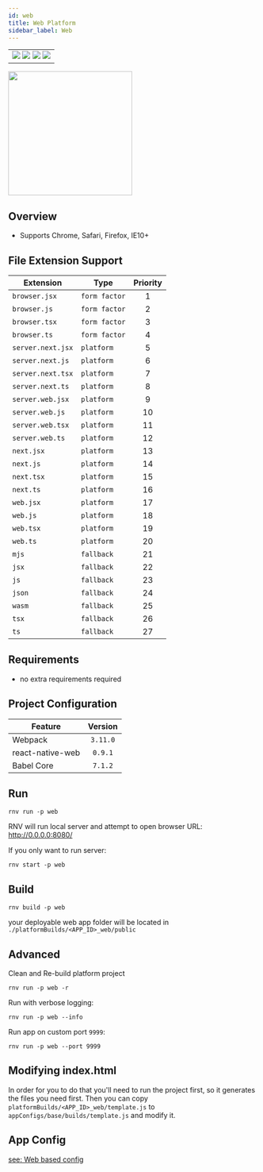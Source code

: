 ```yaml
---
id: web
title: Web Platform
sidebar_label: Web
---
```


<table>
  <tr>
  <td>
    <img src="https://img.shields.io/badge/Mac-yes-brightgreen.svg" />
    <img src="https://img.shields.io/badge/Windows-yes-brightgreen.svg" />
    <img src="https://img.shields.io/badge/Linux-yes-brightgreen.svg" />
    <img src="https://img.shields.io/badge/HostMode-yes-brightgreen.svg" />
  </td>
  </tr>
</table>

<img src="https://renative.org/img/rnv_web.gif" height="250"/>

## Overview

-   Supports Chrome, Safari, Firefox, IE10+

## File Extension Support

<!--EXTENSION_SUPPORT_START-->

| Extension | Type    | Priority  |
| --------- | --------- | :-------: |
| `browser.jsx` | `form factor` | 1 |
| `browser.js` | `form factor` | 2 |
| `browser.tsx` | `form factor` | 3 |
| `browser.ts` | `form factor` | 4 |
| `server.next.jsx` | `platform` | 5 |
| `server.next.js` | `platform` | 6 |
| `server.next.tsx` | `platform` | 7 |
| `server.next.ts` | `platform` | 8 |
| `server.web.jsx` | `platform` | 9 |
| `server.web.js` | `platform` | 10 |
| `server.web.tsx` | `platform` | 11 |
| `server.web.ts` | `platform` | 12 |
| `next.jsx` | `platform` | 13 |
| `next.js` | `platform` | 14 |
| `next.tsx` | `platform` | 15 |
| `next.ts` | `platform` | 16 |
| `web.jsx` | `platform` | 17 |
| `web.js` | `platform` | 18 |
| `web.tsx` | `platform` | 19 |
| `web.ts` | `platform` | 20 |
| `mjs` | `fallback` | 21 |
| `jsx` | `fallback` | 22 |
| `js` | `fallback` | 23 |
| `json` | `fallback` | 24 |
| `wasm` | `fallback` | 25 |
| `tsx` | `fallback` | 26 |
| `ts` | `fallback` | 27 |

<!--EXTENSION_SUPPORT_END-->

## Requirements

-   no extra requirements required

## Project Configuration

| Feature          | Version  |
| ---------------- | :------: |
| Webpack          | `3.11.0` |
| react-native-web | `0.9.1`  |
| Babel Core       | `7.1.2`  |

## Run

```
rnv run -p web
```

RNV will run local server and attempt to open browser URL: http://0.0.0.0:8080/

If you only want to run server:

```
rnv start -p web
```

## Build

```
rnv build -p web
```

your deployable web app folder will be located in `./platformBuilds/<APP_ID>_web/public`

## Advanced

Clean and Re-build platform project

```
rnv run -p web -r
```

Run with verbose logging:

```
rnv run -p web --info
```

Run app on custom port `9999`:

```
rnv run -p web --port 9999
```

## Modifying index.html

In order for you to do that you'll need to run the project first, so it generates the files you need first. Then you can copy `platformBuilds/<APP_ID>_web/template.js` to `appConfigs/base/builds/template.js` and modify it. 

## App Config

[see: Web based config](api-config.md#web-props)
